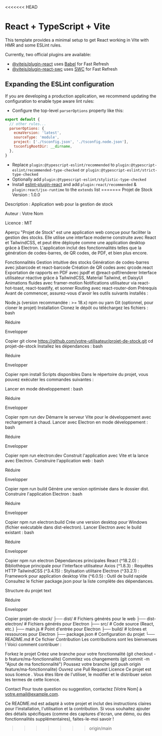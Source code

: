 <<<<<<< HEAD
# React + TypeScript + Vite

This template provides a minimal setup to get React working in Vite with HMR and some ESLint rules.

Currently, two official plugins are available:

- [@vitejs/plugin-react](https://github.com/vitejs/vite-plugin-react/blob/main/packages/plugin-react/README.md) uses [Babel](https://babeljs.io/) for Fast Refresh
- [@vitejs/plugin-react-swc](https://github.com/vitejs/vite-plugin-react-swc) uses [SWC](https://swc.rs/) for Fast Refresh

## Expanding the ESLint configuration

If you are developing a production application, we recommend updating the configuration to enable type aware lint rules:

- Configure the top-level `parserOptions` property like this:

```js
export default {
  // other rules...
  parserOptions: {
    ecmaVersion: 'latest',
    sourceType: 'module',
    project: ['./tsconfig.json', './tsconfig.node.json'],
    tsconfigRootDir: __dirname,
  },
}
```

- Replace `plugin:@typescript-eslint/recommended` to `plugin:@typescript-eslint/recommended-type-checked` or `plugin:@typescript-eslint/strict-type-checked`
- Optionally add `plugin:@typescript-eslint/stylistic-type-checked`
- Install [eslint-plugin-react](https://github.com/jsx-eslint/eslint-plugin-react) and add `plugin:react/recommended` & `plugin:react/jsx-runtime` to the `extends` list
=======
Projet de Stock
Version : 1.0.0

Description : Application web pour la gestion de stock

Auteur : Votre Nom

Licence : MIT

Aperçu
"Projet de Stock" est une application web conçue pour faciliter la gestion des stocks. Elle utilise une interface moderne construite avec React et TailwindCSS, et peut être déployée comme une application desktop grâce à Electron. L'application inclut des fonctionnalités telles que la génération de codes-barres, de QR codes, de PDF, et bien plus encore.

Fonctionnalités
Gestion intuitive des stocks
Génération de codes-barres avec jsbarcode et react-barcode
Création de QR codes avec qrcode.react
Exportation de rapports en PDF avec jspdf et @react-pdf/renderer
Interface utilisateur réactive grâce à TailwindCSS, Material Tailwind, et DaisyUI
Animations fluides avec framer-motion
Notifications utilisateur via react-hot-toast, react-toastify, et sonner
Routing avec react-router-dom
Prérequis
Avant de commencer, assurez-vous d'avoir les outils suivants installés :

Node.js (version recommandée : >= 18.x)
npm ou yarn
Git (optionnel, pour cloner le projet)
Installation
Clonez le dépôt ou téléchargez les fichiers :
bash

Réduire

Envelopper

Copier
git clone https://github.com/votre-utilisateur/projet-de-stock.git
cd projet-de-stock
Installez les dépendances :
bash

Réduire

Envelopper

Copier
npm install
Scripts disponibles
Dans le répertoire du projet, vous pouvez exécuter les commandes suivantes :

Lancer en mode développement :
bash

Réduire

Envelopper

Copier
npm run dev
Démarre le serveur Vite pour le développement avec rechargement à chaud.
Lancer avec Electron en mode développement :
bash

Réduire

Envelopper

Copier
npm run electron:dev
Construit l'application avec Vite et la lance avec Electron.
Construire l'application web :
bash

Réduire

Envelopper

Copier
npm run build
Génère une version optimisée dans le dossier dist.
Construire l'application Electron :
bash

Réduire

Envelopper

Copier
npm run electron:build
Crée une version desktop pour Windows (fichier exécutable dans dist-electron).
Lancer Electron avec le build existant :
bash

Réduire

Envelopper

Copier
npm run electron
Dépendances principales
React (^18.2.0) : Bibliothèque principale pour l'interface utilisateur
Axios (^1.8.3) : Requêtes HTTP
TailwindCSS (^3.4.15) : Stylisation utilitaire
Electron (^33.2.1) : Framework pour application desktop
Vite (^6.0.5) : Outil de build rapide
Consultez le fichier package.json pour la liste complète des dépendances.

Structure du projet
text

Réduire

Envelopper

Copier
projet-de-stock/
├── dist/                # Fichiers générés pour le web
├── dist-electron/       # Fichiers générés pour Electron
├── src/                 # Code source (React, etc.)
├── main.js             # Point d'entrée pour Electron
├── build/              # Icônes et ressources pour Electron
├── package.json        # Configuration du projet
└── README.md           # Ce fichier
Contribution
Les contributions sont les bienvenues ! Voici comment contribuer :

Forkez le projet
Créez une branche pour votre fonctionnalité (git checkout -b feature/ma-fonctionnalite)
Commitez vos changements (git commit -m "Ajout de ma fonctionnalité")
Poussez votre branche (git push origin feature/ma-fonctionnalite)
Ouvrez une Pull Request
Licence
Ce projet est sous licence . Vous êtes libre de l'utiliser, le modifier et le distribuer selon les termes de cette licence.

Contact
Pour toute question ou suggestion, contactez [Votre Nom] à votre.email@example.com.

Ce README.md est adapté à votre projet et inclut des instructions claires pour l'installation, l'utilisation et la contribution. Si vous souhaitez ajouter des détails spécifiques (comme des captures d'écran, une démo, ou des fonctionnalités supplémentaires), faites-le-moi savoir !
>>>>>>> origin/main

